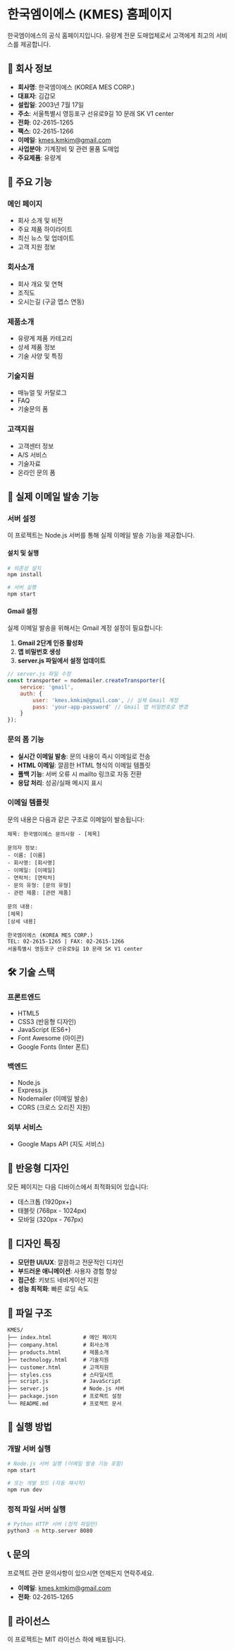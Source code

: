 # 한국엠이에스 (KMES) 홈페이지

한국엠이에스의 공식 홈페이지입니다. 유량계 전문 도매업체로서 고객에게 최고의 서비스를 제공합니다.

## 🏢 회사 정보

- **회사명**: 한국엠이에스 (KOREA MES CORP.)
- **대표자**: 김갑모
- **설립일**: 2003년 7월 17일
- **주소**: 서울특별시 영등포구 선유로9길 10 문래 SK V1 center
- **전화**: 02-2615-1265
- **팩스**: 02-2615-1266
- **이메일**: kmes.kmkim@gmail.com
- **사업분야**: 기계장비 및 관련 물품 도매업
- **주요제품**: 유량계

## 🚀 주요 기능

### 메인 페이지
- 회사 소개 및 비전
- 주요 제품 하이라이트
- 최신 뉴스 및 업데이트
- 고객 지원 정보

### 회사소개
- 회사 개요 및 연혁
- 조직도
- 오시는길 (구글 맵스 연동)

### 제품소개
- 유량계 제품 카테고리
- 상세 제품 정보
- 기술 사양 및 특징

### 기술지원
- 매뉴얼 및 카탈로그
- FAQ
- 기술문의 폼

### 고객지원
- 고객센터 정보
- A/S 서비스
- 기술자료
- 온라인 문의 폼

## 📧 실제 이메일 발송 기능

### 서버 설정
이 프로젝트는 Node.js 서버를 통해 실제 이메일 발송 기능을 제공합니다.

#### 설치 및 실행
```bash
# 의존성 설치
npm install

# 서버 실행
npm start
```

#### Gmail 설정
실제 이메일 발송을 위해서는 Gmail 계정 설정이 필요합니다:

1. **Gmail 2단계 인증 활성화**
2. **앱 비밀번호 생성**
3. **server.js 파일에서 설정 업데이트**

```javascript
// server.js 파일 수정
const transporter = nodemailer.createTransporter({
    service: 'gmail',
    auth: {
        user: 'kmes.kmkim@gmail.com', // 실제 Gmail 계정
        pass: 'your-app-password' // Gmail 앱 비밀번호로 변경
    }
});
```

### 문의 폼 기능
- **실시간 이메일 발송**: 문의 내용이 즉시 이메일로 전송
- **HTML 이메일**: 깔끔한 HTML 형식의 이메일 템플릿
- **폴백 기능**: 서버 오류 시 mailto 링크로 자동 전환
- **응답 처리**: 성공/실패 메시지 표시

### 이메일 템플릿
문의 내용은 다음과 같은 구조로 이메일이 발송됩니다:

```
제목: 한국엠이에스 문의사항 - [제목]

문의자 정보:
- 이름: [이름]
- 회사명: [회사명]
- 이메일: [이메일]
- 연락처: [연락처]
- 문의 유형: [문의 유형]
- 관련 제품: [관련 제품]

문의 내용:
[제목]
[상세 내용]

한국엠이에스 (KOREA MES CORP.)
TEL: 02-2615-1265 | FAX: 02-2615-1266
서울특별시 영등포구 선유로9길 10 문래 SK V1 center
```

## 🛠 기술 스택

### 프론트엔드
- HTML5
- CSS3 (반응형 디자인)
- JavaScript (ES6+)
- Font Awesome (아이콘)
- Google Fonts (Inter 폰트)

### 백엔드
- Node.js
- Express.js
- Nodemailer (이메일 발송)
- CORS (크로스 오리진 지원)

### 외부 서비스
- Google Maps API (지도 서비스)

## 📱 반응형 디자인

모든 페이지는 다음 디바이스에서 최적화되어 있습니다:
- 데스크톱 (1920px+)
- 태블릿 (768px - 1024px)
- 모바일 (320px - 767px)

## 🎨 디자인 특징

- **모던한 UI/UX**: 깔끔하고 전문적인 디자인
- **부드러운 애니메이션**: 사용자 경험 향상
- **접근성**: 키보드 네비게이션 지원
- **성능 최적화**: 빠른 로딩 속도

## 📁 파일 구조

```
KMES/
├── index.html          # 메인 페이지
├── company.html        # 회사소개
├── products.html       # 제품소개
├── technology.html     # 기술지원
├── customer.html       # 고객지원
├── styles.css          # 스타일시트
├── script.js           # JavaScript
├── server.js           # Node.js 서버
├── package.json        # 프로젝트 설정
└── README.md           # 프로젝트 문서
```

## 🚀 실행 방법

### 개발 서버 실행
```bash
# Node.js 서버 실행 (이메일 발송 기능 포함)
npm start

# 또는 개발 모드 (자동 재시작)
npm run dev
```

### 정적 파일 서버 실행
```bash
# Python HTTP 서버 (정적 파일만)
python3 -m http.server 8080
```

## 📞 문의

프로젝트 관련 문의사항이 있으시면 언제든지 연락주세요.

- **이메일**: kmes.kmkim@gmail.com
- **전화**: 02-2615-1265

## 📄 라이선스

이 프로젝트는 MIT 라이선스 하에 배포됩니다.